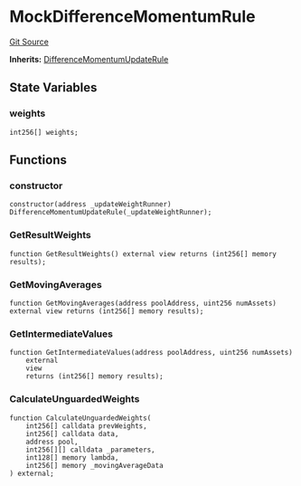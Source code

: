 # MockDifferenceMomentumRule
[Git Source](https://github.com/QuantAMMProtocol/QuantAMM-V1/blob/3cfe58cf30c64b95a2607d2672fb541c48d807e0/contracts/mock/mockRules/MockDifferenceMomentumRule.sol)

**Inherits:**
[DifferenceMomentumUpdateRule](/contracts/rules/DifferenceMomentumUpdateRule.sol/contract.DifferenceMomentumUpdateRule.md)


## State Variables
### weights

```solidity
int256[] weights;
```


## Functions
### constructor


```solidity
constructor(address _updateWeightRunner) DifferenceMomentumUpdateRule(_updateWeightRunner);
```

### GetResultWeights


```solidity
function GetResultWeights() external view returns (int256[] memory results);
```

### GetMovingAverages


```solidity
function GetMovingAverages(address poolAddress, uint256 numAssets) external view returns (int256[] memory results);
```

### GetIntermediateValues


```solidity
function GetIntermediateValues(address poolAddress, uint256 numAssets)
    external
    view
    returns (int256[] memory results);
```

### CalculateUnguardedWeights


```solidity
function CalculateUnguardedWeights(
    int256[] calldata prevWeights,
    int256[] calldata data,
    address pool,
    int256[][] calldata _parameters,
    int128[] memory lambda,
    int256[] memory _movingAverageData
) external;
```


